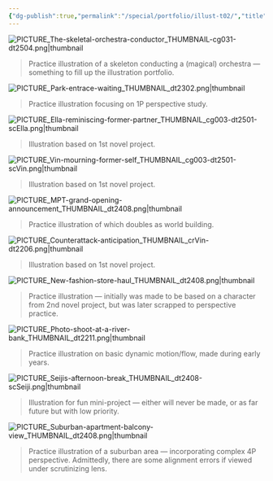 ```yaml
---
{"dg-publish":true,"permalink":"/special/portfolio/illust-t02/","title":"Illustration: Thumbnail 2","tags":["-special","-portfolio","-member/nin827"]}
---
```


![PICTURE_The-skeletal-orchestra-conductor_THUMBNAIL-cg031-dt2504.png|thumbnail](/img/user/RESOURCE/ASSET/ARTWORK/PICTURE_The-skeletal-orchestra-conductor_THUMBNAIL-cg031-dt2504.png)
> Practice illustration of a skeleton conducting a (magical) orchestra — something to fill up the illustration portfolio.

![PICTURE_Park-entrace-waiting_THUMBNAIL_dt2302.png|thumbnail](/img/user/RESOURCE/ASSET/ARTWORK/PICTURE_Park-entrace-waiting_THUMBNAIL_dt2302.png)
> Practice illustration focusing on 1P perspective study.

![PICTURE_Ella-reminiscing-former-partner_THUMBNAIL_cg003-dt2501-scElla.png|thumbnail](/img/user/RESOURCE/ASSET/ARTWORK/PICTURE_Ella-reminiscing-former-partner_THUMBNAIL_cg003-dt2501-scElla.png)
> Illustration based on 1st novel project.

![PICTURE_Vin-mourning-former-self_THUMBNAIL_cg003-dt2501-scVin.png|thumbnail](/img/user/RESOURCE/ASSET/ARTWORK/PICTURE_Vin-mourning-former-self_THUMBNAIL_cg003-dt2501-scVin.png)
> Illustration based on 1st novel project.

![PICTURE_MPT-grand-opening-announcement_THUMBNAIL_dt2408.png|thumbnail](/img/user/RESOURCE/ASSET/ARTWORK/PICTURE_MPT-grand-opening-announcement_THUMBNAIL_dt2408.png)
> Practice illustration of which doubles as world building.

![PICTURE_Counterattack-anticipation_THUMBNAIL_crVin-dt2206.png|thumbnail](/img/user/RESOURCE/ASSET/ARTWORK/PICTURE_Counterattack-anticipation_THUMBNAIL_crVin-dt2206.png)
> Illustration based on 1st novel project.

![PICTURE_New-fashion-store-haul_THUMBNAIL_dt2408.png|thumbnail](/img/user/RESOURCE/ASSET/ARTWORK/PICTURE_New-fashion-store-haul_THUMBNAIL_dt2408.png)
> Practice illustration — initially was made to be based on a character from 2nd novel project, but was later scrapped to perspective practice.

![PICTURE_Photo-shoot-at-a-river-bank_THUMBNAIL_dt2211.png|thumbnail](/img/user/RESOURCE/ASSET/ARTWORK/PICTURE_Photo-shoot-at-a-river-bank_THUMBNAIL_dt2211.png)
> Practice illustration on basic dynamic motion/flow, made during early years.

![PICTURE_Seijis-afternoon-break_THUMBNAIL_dt2408-scSeiji.png|thumbnail](/img/user/RESOURCE/ASSET/ARTWORK/PICTURE_Seijis-afternoon-break_THUMBNAIL_dt2408-scSeiji.png)
> Illustration for fun mini-project — either will never be made, or as far future but with low priority.

![PICTURE_Suburban-apartment-balcony-view_THUMBNAIL_dt2408.png|thumbnail](/img/user/RESOURCE/ASSET/ARTWORK/PICTURE_Suburban-apartment-balcony-view_THUMBNAIL_dt2408.png)
> Practice illustration of a suburban area — incorporating complex 4P perspective. Admittedly, there are some alignment errors if viewed under scrutinizing lens.

